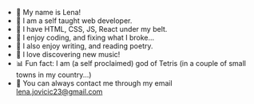 * 🤪 My name is Lena!
* 💪 I am a self taught web developer.
* 🌸 I have HTML, CSS, JS, React under my belt.
* 🧩 I enjoy coding, and fixing what I broke...
* 🦝 I also enjoy writing, and reading poetry.
* 🎵 I love discovering new music!
* 📊 Fun fact: I am (a self proclaimed) god of Tetris (in a couple of small towns in my country...)
* 💬 You can always contact me through my email lena.jovicic23@gmail.com
